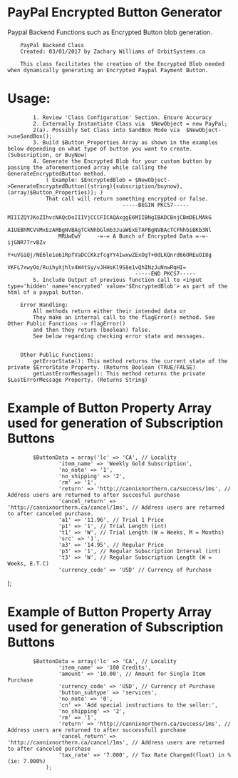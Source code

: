 # PayPal Encrypted Button Generator
Paypal Backend Functions such as Encrypted Button blob generation.

		PayPal Backend Class
		Created: 03/01/2017 by Zachary Williams of OrbitSystems.ca
		
		This class facilitates the creation of the Encrypted Blob needed when dynamically generating an Encrypted Paypal Payment Button.
		
# Usage: 
			1. Review 'Class Configuration' Section. Ensure Accuracy
			2. Externally Instantiate Class via  $NewObject = new PayPal;
			2(a). Possibly Set Class into SandBox Mode via  $NewObject->useSandBox();
			3. Build $Button_Properties Array as shown in the examples below depending on what type of button you want to create. (Subscription, or BuyNow)
			4. Generate the Encrypted Blob for your custom button by passing the aforementioned array while calling the GenerateEncryptedButton method.
				( Example: $EncryptedBlob = $NewObject->GenerateEncryptedButton((string){subscription/buynow}, (array)$Button_Properties)); )
				That call will return something encrypted or false.
										-----BEGIN PKCS7-----
					MIIIZQYJKoZIhvcNAQcDoIIIVjCCCFICAQAxggE6MIIBNgIBADCBnjCBmDELMAkG
					A1UEBhMCVVMxEzARBgNVBAgTCkNhbGlmb3JuaWExETAPBgNVBAcTCFNhbiBKb3Nl
					MRUwEwY     -=-= A Bunch of Encrypted Data =-=-     ijGNR77rvBZv
					Y+uVGiQj/NE6le1e61RpfVaDCCKkzfcgYY4IwxwZExOgT+0dLKQnrd66OREuOI8g
					VKFL7xwyOo/RuihyXjhlv4W4tSy/vJHHsKl9S8e1vQhINzJuNnwRqHI=
											-----END PKCS7-----
			5. Include Output of previous function call to <input type='hidden' name='encrypted' value='$EncryptedBlob'> as part of the html of a paypal button.
			
		Error Handling:
			All methods return either their intended data or 
			They make an internal call to the flagError() method. See Other Public Functions -> flagError()
			and then they return (boolean) false.
			See below regarding checking error state and messages.
			
		
		Other Public Functions:
			getErrorState(): This method returns the current state of the private $ErrorState Property. (Returns Boolean (TRUE/FALSE)
			getLastErrorMessage(): This method returns the private $LastErrorMessage Property. (Returns String)
	
# Example of Button Property Array used for generation of Subscription Buttons
		    $ButtonData = array('lc' => 'CA', // Locality
					'item_name' => 'Weekly Gold Subscription',
					'no_note' => '1',
					'no_shipping' => '2',
					'rm' => '1',
					'return' => 'http://cannixnorthern.ca/success/1ms', // Address users are returned to after succesful purchase
					'cancel_return' => 'http://cannixnorthern.ca/cancel/1ms', // Address users are returned to after canceled purchase.
					'a1' => '11.96', // Trial 1 Price
					'p1' => '1', // Trial Length (int)
					't1' => 'W', // Trial Length (W = Weeks, M = Months)
					'src' => '1',
					'a3' => '14.95', // Regular Price
					'p3' => '1', // Regular Subscription Interval (int)
					't3' => 'W', // Regular Subscription Length (W = Weeks, E.T.C)
					'currency_code' => 'USD' // Currency of Purchase
);

# Example of Button Property Array used for generation of Subscription Buttons
		    $ButtonData = array('lc' => 'CA', // Locality
					'item_name' => '100 Credits',
					'amount' => '10.00', // Amount for Single Item Purchase
					'currency_code' => 'USD', // Currency of Purchase
					'button_subtype' => 'services',
					'no_note' => '0',
					'cn' => 'Add special instructions to the seller:',
					'no_shipping' => '2',
					'rm' => '1',
					'return' => 'http://cannixnorthern.ca/success/1ms', // Address users are returned to after successfull purchase
					'cancel_return' => 'http://cannixnorthern.ca/cancel/1ms', // Address users are returned to after canceled purchase
					'tax_rate' => '7.000', // Tax Rate Charged(float) in % (ie: 7.000%)
				);
